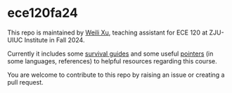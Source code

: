 # ece120fa24

This repo is maintained by [Weili Xu](https://github.com/weili-0234), teaching assistant for ECE 120 at ZJU-UIUC Institute in Fall 2024. 

Currently it includes some [survival guides](TODO) and some useful [pointers](TODO) (in some languages, references) to helpful resources regarding this course.

You are welcome to contribute to this repo by raising an issue or creating a pull request.
